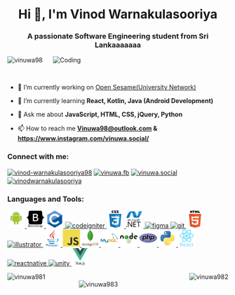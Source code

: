 <h1 align="center">Hi 👋, I'm Vinod Warnakulasooriya</h1>
<h3 align="center">A passionate Software Engineering student from Sri Lankaaaaaaa</h3>

<!-- Image for coding -->
<img align="right" alt="Coding" width="400" src="https://simplexoft.com/images/2023/11/10/dotslines_24fps-1.gif">

<!-- Profile views and social badges -->
<p align="left"> 
    <img src="https://komarev.com/ghpvc/?username=vinuwa98&label=Profile%20views&color=0e75b6&style=flat" alt="vinuwa98" /> 
</p>

<p align="left"> 
    <a href="https://twitter.com/" target="blank"><img src="https://img.shields.io/twitter/follow/?logo=twitter&style=for-the-badge" alt="" /></a> 
</p>

<!-- Personal info -->
- 🔭 I’m currently working on [Open Sesame(University Network)](https://github.com/vinuwa98/Open_Sesame)

- 🌱 I’m currently learning **React, Kotlin, Java (Android Development)**

- 💬 Ask me about **JavaScript, HTML, CSS, jQuery, Python**

- 📫 How to reach me **Vinuwa98@outlook.com & https://www.instagram.com/vinuwa.social/**

<!-- Connect with me -->
<h3 align="left">Connect with me:</h3>
<p align="left">
    <a href="https://linkedin.com/in/vinod-warnakulasooriya98" target="blank"><img align="center" src="https://raw.githubusercontent.com/rahuldkjain/github-profile-readme-generator/master/src/images/icons/Social/linked-in-alt.svg" alt="vinod-warnakulasooriya98" height="30" width="40" /></a>
    <a href="https://fb.com/vinuwa.fb" target="blank"><img align="center" src="https://raw.githubusercontent.com/rahuldkjain/github-profile-readme-generator/master/src/images/icons/Social/facebook.svg" alt="vinuwa.fb" height="30" width="40" /></a>
    <a href="https://instagram.com/vinuwa.social" target="blank"><img align="center" src="https://raw.githubusercontent.com/rahuldkjain/github-profile-readme-generator/master/src/images/icons/Social/instagram.svg" alt="vinuwa.social" height="30" width="40" /></a>
    <a href="https://www.youtube.com/c/vinodwarnakulasooriya" target="blank"><img align="center" src="https://raw.githubusercontent.com/rahuldkjain/github-profile-readme-generator/master/src/images/icons/Social/youtube.svg" alt="vinodwarnakulasooriya" height="30" width="40" /></a>
</p>

<!-- Languages and Tools -->
<h3 align="left">Languages and Tools:</h3>
<p align="left"> <a href="https://developer.android.com" target="_blank" rel="noreferrer"> <img src="https://raw.githubusercontent.com/devicons/devicon/master/icons/android/android-original-wordmark.svg" alt="android" width="40" height="40"/> </a> <a href="https://getbootstrap.com" target="_blank" rel="noreferrer"> <img src="https://raw.githubusercontent.com/devicons/devicon/master/icons/bootstrap/bootstrap-plain-wordmark.svg" alt="bootstrap" width="40" height="40"/> </a> <a href="https://www.cprogramming.com/" target="_blank" rel="noreferrer"> <img src="https://raw.githubusercontent.com/devicons/devicon/master/icons/c/c-original.svg" alt="c" width="40" height="40"/> </a> <a href="https://codeigniter.com" target="_blank" rel="noreferrer"> <img src="https://cdn.worldvectorlogo.com/logos/codeigniter.svg" alt="codeigniter" width="40" height="40"/> </a> <a href="https://www.w3schools.com/css/" target="_blank" rel="noreferrer"> <img src="https://raw.githubusercontent.com/devicons/devicon/master/icons/css3/css3-original-wordmark.svg" alt="css3" width="40" height="40"/> </a> <a href="https://dotnet.microsoft.com/" target="_blank" rel="noreferrer"> <img src="https://raw.githubusercontent.com/devicons/devicon/master/icons/dot-net/dot-net-original-wordmark.svg" alt="dotnet" width="40" height="40"/> </a> <a href="https://www.figma.com/" target="_blank" rel="noreferrer"> <img src="https://www.vectorlogo.zone/logos/figma/figma-icon.svg" alt="figma" width="40" height="40"/> </a> <a href="https://git-scm.com/" target="_blank" rel="noreferrer"> <img src="https://www.vectorlogo.zone/logos/git-scm/git-scm-icon.svg" alt="git" width="40" height="40"/> </a> <a href="https://www.w3.org/html/" target="_blank" rel="noreferrer"> <img src="https://raw.githubusercontent.com/devicons/devicon/master/icons/html5/html5-original-wordmark.svg" alt="html5" width="40" height="40"/> </a> <a href="https://www.adobe.com/in/products/illustrator.html" target="_blank" rel="noreferrer"> <img src="https://www.vectorlogo.zone/logos/adobe_illustrator/adobe_illustrator-icon.svg" alt="illustrator" width="40" height="40"/> </a> <a href="https://www.java.com" target="_blank" rel="noreferrer"> <img src="https://raw.githubusercontent.com/devicons/devicon/master/icons/java/java-original.svg" alt="java" width="40" height="40"/> </a> <a href="https://developer.mozilla.org/en-US/docs/Web/JavaScript" target="_blank" rel="noreferrer"> <img src="https://raw.githubusercontent.com/devicons/devicon/master/icons/javascript/javascript-original.svg" alt="javascript" width="40" height="40"/> </a> <a href="https://www.mongodb.com/" target="_blank" rel="noreferrer"> <img src="https://raw.githubusercontent.com/devicons/devicon/master/icons/mongodb/mongodb-original-wordmark.svg" alt="mongodb" width="40" height="40"/> </a> <a href="https://www.mysql.com/" target="_blank" rel="noreferrer"> <img src="https://raw.githubusercontent.com/devicons/devicon/master/icons/mysql/mysql-original-wordmark.svg" alt="mysql" width="40" height="40"/> </a> <a href="https://nodejs.org" target="_blank" rel="noreferrer"> <img src="https://raw.githubusercontent.com/devicons/devicon/master/icons/nodejs/nodejs-original-wordmark.svg" alt="nodejs" width="40" height="40"/> </a> <a href="https://www.php.net" target="_blank" rel="noreferrer"> <img src="https://raw.githubusercontent.com/devicons/devicon/master/icons/php/php-original.svg" alt="php" width="40" height="40"/> </a> <a href="https://www.python.org" target="_blank" rel="noreferrer"> <img src="https://raw.githubusercontent.com/devicons/devicon/master/icons/python/python-original.svg" alt="python" width="40" height="40"/> </a> <a href="https://reactjs.org/" target="_blank" rel="noreferrer"> <img src="https://raw.githubusercontent.com/devicons/devicon/master/icons/react/react-original-wordmark.svg" alt="react" width="40" height="40"/> </a> <a href="https://reactnative.dev/" target="_blank" rel="noreferrer"> <img src="https://reactnative.dev/img/header_logo.svg" alt="reactnative" width="40" height="40"/> </a> <a href="https://unity.com/" target="_blank" rel="noreferrer"> <img src="https://www.vectorlogo.zone/logos/unity3d/unity3d-icon.svg" alt="unity" width="40" height="40"/> </a> <a href="https://vuejs.org/" target="_blank" rel="noreferrer"> <img src="https://raw.githubusercontent.com/devicons/devicon/master/icons/vuejs/vuejs-original-wordmark.svg" alt="vuejs" width="40" height="40"/> </a> </p>

<!-- GitHub stats with customized positions -->
<!-- GitHub stats centered -->
<div>
    <div align="left">
        <img src="https://github-readme-stats.vercel.app/api/top-langs?username=vinuwa98&show_icons=true&locale=en&layout=compact" alt="vinuwa981" height="195" />
        <img align="right" src="https://github-readme-stats.vercel.app/api?username=vinuwa98&show_icons=true&locale=en" alt="vinuwa982" height="195" />
    </div>
    <div align="center">
        <img src="https://github-readme-streak-stats.herokuapp.com/?user=vinuwa98&" alt="vinuwa983" height="350"/>
    </div>
</div>


